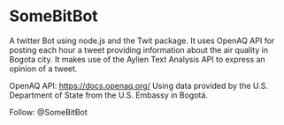 # SomeBitBot
A twitter Bot using node.js and the Twit package.
It uses OpenAQ API for posting each hour a tweet providing information about the air quality in Bogota city. 
It makes use of the Aylien Text Analysis API to express an opinion of a tweet.

OpenAQ API: https://docs.openaq.org/ Using data provided by the U.S. Department of State from the U.S. Embassy in Bogotá.
 
Follow: @SomeBitBot
